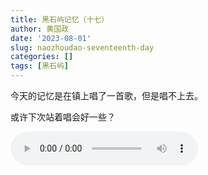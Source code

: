 ```yaml
---
title: 黑石屿记忆（十七）
author: 黄国政
date: '2023-08-01'
slug: naozhoudao-seventeenth-day
categories: []
tags: [黑石屿]
---
```


<!--more-->

今天的记忆是在镇上唱了一首歌，但是唱不上去。

或许下次站着唱会好一些？

<!-- 在 chrome 浏览器中已经禁用了 autoplay 属性 -->
<audio controls>
    <source src="https://guozheng.rbind.io/audio/2023/08/葡萄成熟时.mp3" type="audio/mpeg">
</audio>

